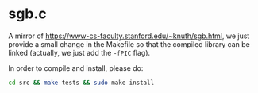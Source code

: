 # sgb.c
A mirror of https://www-cs-faculty.stanford.edu/~knuth/sgb.html, we just provide a small change in the Makefile so that the compiled library can be linked (actually, we just add the `-fPIC` flag).

In order to compile and install, please do:

```bash
cd src && make tests && sudo make install
```
